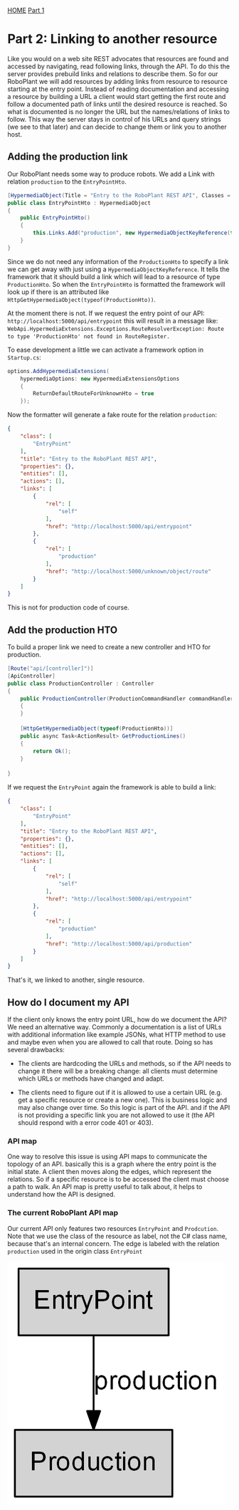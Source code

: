 [HOME](../README.md)   [Part 1](../part1/part1.md)

# Part 2: Linking to another resource

Like you would on a web site REST advocates that resources are found and accessed by navigating, read following links, through the API. To do this the server provides prebuild links and relations to describe them. So for our RoboPlant we will add resources by adding links from resource to resource starting at the entry point. Instead of reading documentation and accessing a resource by building a URL a client would start getting the first route and follow a documented path of links until the desired resource is reached. So what is documented is no longer the URL but the names/relations of links to follow.
This way the server stays in control of his URLs and query strings (we see to that later) and can decide to change them or link you to another host.

## Adding the production link

Our RoboPlant needs some way to produce robots. We add a Link with relation `production` to the `EntryPointHto`.

```csharp
[HypermediaObject(Title = "Entry to the RoboPlant REST API", Classes = new[] { "EntryPoint" })]
public class EntryPointHto : HypermediaObject
{
    public EntryPointHto()
    {
        this.Links.Add("production", new HypermediaObjectKeyReference(typeof(ProductionHto)));
    }
}
```

Since we do not need any information of the `ProductionHto` to specify a link we can get away with just using a `HypermediaObjectKeyReference`. It tells the framework that it should build a link which will lead to a resource of type `ProductionHto`. So when the `EntryPointHto` is formatted the framework will look up if there is an attributed like `HttpGetHypermediaObject(typeof(ProductionHto))`.

At the moment there is not. If we request the entry point of our API: `http://localhost:5000/api/entrypoint` this will result in a message like:
`WebApi.HypermediaExtensions.Exceptions.RouteResolverException: Route to type 'ProductionHto' not found in RouteRegister.`

To ease development a little we can activate a framework option in `Startup.cs`:

```csharp
options.AddHypermediaExtensions(
    hypermediaOptions: new HypermediaExtensionsOptions
    {
        ReturnDefaultRouteForUnknownHto = true
    });
```

Now the formatter will generate a fake route for the relation `production`:

```json
{
    "class": [
        "EntryPoint"
    ],
    "title": "Entry to the RoboPlant REST API",
    "properties": {},
    "entities": [],
    "actions": [],
    "links": [
        {
            "rel": [
                "self"
            ],
            "href": "http://localhost:5000/api/entrypoint"
        },
        {
            "rel": [
                "production"
            ],
            "href": "http://localhost:5000/unknown/object/route"
        }
    ]
}
```

This is not for production code of course.

## Add the production HTO

To build a proper link we need to create a new controller and HTO for production.

```csharp
[Route("api/[controller]")]
[ApiController]
public class ProductionController : Controller
{
    public ProductionController(ProductionCommandHandler commandHandler)
    {
    }

    [HttpGetHypermediaObject(typeof(ProductionHto))]
    public async Task<ActionResult> GetProductionLines()
    {
        return Ok();
    }

}
```

If we request the `EntryPoint` again the framework is able to build a link:

```json
{
    "class": [
        "EntryPoint"
    ],
    "title": "Entry to the RoboPlant REST API",
    "properties": {},
    "entities": [],
    "actions": [],
    "links": [
        {
            "rel": [
                "self"
            ],
            "href": "http://localhost:5000/api/entrypoint"
        },
        {
            "rel": [
                "production"
            ],
            "href": "http://localhost:5000/api/production"
        }
    ]
}
```

That's it, we linked to another, single resource.

## How do I document my API

If the client only knows the entry point URL, how do we document the API? We need an alternative way. Commonly a documentation is a list of URLs with additional information like example JSONs, what HTTP method to use and maybe even when you are allowed to call that route. Doing so has several drawbacks:

- The clients are hardcoding the URLs and methods, so if the API needs to change it there will be a breaking change: all clients must determine which URLs or methods have changed and adapt.

- The clients need to figure out if it is allowed to use a certain URL (e.g. get a specific resource or create a new one). This is business logic and may also change over time. So this logic is part of the API. and if the API is not providing a specific link you are not allowed to use it (the API should respond with a error code 401 or 403).

### API map

One way to resolve this issue is using API maps to communicate the topology of an API. basically this is a graph where the entry point is the initial state. A client then moves along the edges, which represent the relations. So if a specific resource is to be accessed the client must choose a path to walk. An API map is pretty useful to talk about, it helps to understand how the API is designed.

### The current RoboPlant API map

Our current API only features two resources `EntryPoint` and `Prodcution`. Note that we use the class of the resource as label, not the C# class name, because that's an internal concern. The edge is labeled with the relation `production` used in the origin class `EntryPoint`

![API map](RoboPlantApiMap.png)